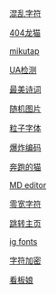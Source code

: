 <a href="https://dadaewqq.github.io/fun/01/" target="_blank"> 混乱字符</a>  

<a href="https://dadaewqq.github.io/fun/02/" target="_blank"> 404龙猫</a>  

<a href="https://dadaewqq.github.io/fun/03/" target="_blank"> mikutap</a>  

<a href="https://dadaewqq.github.io/fun/04/" target="_blank"> UA检测</a>  

<a href="https://dadaewqq.github.io/fun/05/" target="_blank"> 最美诗词</a>  

<a href="https://dadaewqq.github.io/fun/06/" target="_blank"> 随机图片</a>  

<a href="https://dadaewqq.github.io/fun/07/" target="_blank"> 粒子字体</a>  

<a href="https://dadaewqq.github.io/fun/08/" target="_blank"> 爆炸编码</a>  

<a href="https://dadaewqq.github.io/fun/09/" target="_blank"> 奔跑的猫</a>  

<a href="https://dadaewqq.github.io/fun/10/" target="_blank"> MD editor</a>  

<a href="https://dadaewqq.github.io/fun/11/" target="_blank"> 零宽字符</a>  

<a href="https://dadaewqq.github.io/fun/12/" target="_blank"> 跳转主页</a>  

<a href="https://dadaewqq.github.io/fun/13/" target="_blank"> ig fonts</a>  

<a href="https://dadaewqq.github.io/fun/14/" target="_blank"> 字符加密</a>  

<a href="https://dadaewqq.github.io/fun/15/" target="_blank"> 看板娘</a>   




